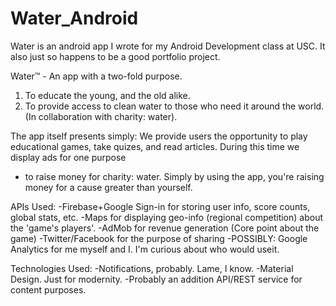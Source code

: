# Water_Android
Water is an android app I wrote for my Android Development class at USC. It also just so happens to be a good portfolio project.

Water™ - An app with a two-fold purpose.
1) To educate the young, and the old alike.
2) To provide access to clean water to those who need it around the world.
	(In collaboration with charity: water).

The app itself presents simply: We provide users the opportunity to play educational
games, take quizes, and read articles. During this time we display ads for one purpose
- to raise money for charity: water. Simply by using the app, you\'re raising money for
a cause greater than yourself.


APIs Used:
	-Firebase+Google Sign-in for storing user info, score counts, global stats, etc.
	-Maps for displaying geo-info (regional competition) about the \'game\'s players\'.
	-AdMob for revenue generation (Core point about the game)
	-Twitter/Facebook for the purpose of sharing
	-POSSIBLY: Google Analytics for me myself and I. I\'m curious about who would useit.

Technologies Used:
	-Notifications, probably. Lame, I know.
	-Material Design. Just for modernity.
	-Probably an addition API/REST service for content purposes.
